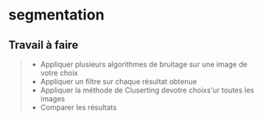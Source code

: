 # segmentation

## Travail à faire
> * Appliquer plusieurs algorithmes de bruitage sur une image de votre choix
> * Appliquer un filtre sur chaque résultat obtenue
> * Appliquer la méthode de Cluserting devotre choixs'ur toutes les images 
> * Comparer les résultats 

